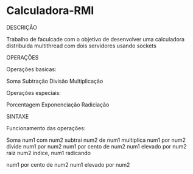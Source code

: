 # Calculadora-RMI

DESCRIÇÃO

Trabalho de faculcade com o objetivo de desenvolver uma calculadora distribuida multithread com dois servidores usando sockets

OPERAÇÕES

Operações basicas:

Soma Subtração Divisão Multiplicação

Operações especiais:

Porcentagem Exponenciação Radiciação

SINTAXE

Funcionamento das operações:

Soma num1 com num2
subtrai num2 de num1
multiplica num1 por num2 
divide num1 por num2 
num1 por cento de num2 
num1 elevado por num2  
raiz num2 indice, num1 radicando


num1 por cento de num2 
num1 elevado por num2  
